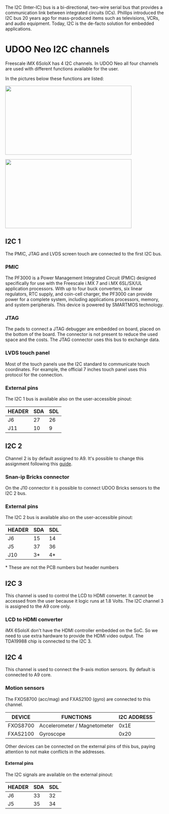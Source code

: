 The I2C (Inter-IC) bus is a bi-directional, two-wire serial bus that provides a communication link between integrated circuits (ICs). Phillips introduced the I2C bus 20 years ago for mass-produced items such as televisions, VCRs, and audio equipment. Today, I2C is the de-facto solution for embedded applications.

# UDOO Neo I2C channels
Freescale iMX 6SoloX has 4 I2C channels. In UDOO Neo all four channels are used with different functions available for the user.

In the pictures below these functions are listed:

<a href="../img/gionji/DOCS_i2c_channels.JPG" target="_blank"><img style="width:400px; height:218px" src="../img/gionji/DOCS_i2c_channels.JPG"></a>

<a href="../img/gionji/DOCS_i2c_pads.PNG" target="_blank"><img style="width:400px; height:218px" src="../img/gionji/DOCS_i2c_pads.PNG"></a>

## I2C 1
The PMIC, JTAG and LVDS screen touch are connected to the first I2C bus.

### PMIC
The PF3000 is a Power Management Integrated Circuit (PMIC) designed specifically for use with the Freescale i.MX 7 and i.MX 6SL/SX/UL application processors. With up to four buck converters, six linear regulators, RTC supply, and coin-cell charger, the PF3000 can provide power for a complete system, including applications processors, memory, and system peripherals. This device is powered by SMARTMOS technology.

### JTAG
The pads to connect a JTAG debugger are embedded on board, placed on the bottom of the board. The connector is not present to reduce the used space and the costs. The JTAG connector uses this bus to exchange data.

### LVDS touch panel
Most of the touch panels use the I2C standard to communicate touch coordinates. For example, the official 7 inches touch panel uses this protocol for the connection.

### External pins
The I2C 1 bus is available also on the user-accessible pinout:

| HEADER | SDA | SDL |
|--------|-----|-----|
| J6     | 27  | 26  |
| J11    | 10  | 9   |


## I2C 2
Channel 2 is by default assigned to A9. It's possible to change this assignment following this [guide](!Cookbook_Linux/Device_Tree_Editor).

### Snan-ip Bricks connector
On the J10 connector it is possible to connect UDOO Bricks sensors to the I2C 2 bus.

### External pins
The I2C 2 bus is available also on the user-accessible pinout:

| HEADER | SDA  | SDL  |
|--------|------|------|
| J6     | 15   | 14   |
| J5     | 37   | 36   |
| J10    | 3\*  | 4\*  |

\* These are not the PCB numbers but header numbers


## I2C 3
This channel is used to control the LCD to HDMI converter. It cannot be accessed from the user because it logic runs at 1.8 Volts.
The I2C channel 3 is assigned to the A9 core only.

### LCD to HDMI converter
iMX 6SoloX don't have the HDMI controller embedded on the SoC. So we need to use extra hardware to provide the HDMI video output.
The TDA19988 chip is connected to the I2C 3.


## I2C 4
This channel is used to connect the 9-axis motion sensors. By default is connected to A9 core.

### Motion sensors
The FXOS8700 (acc/mag) and FXAS2100 (gyro) are connected to this channel.

| DEVICE   | FUNCTIONS                    | I2C ADDRESS |
|----------|------------------------------|-------------|
| FXOS8700 | Accelerometer / Magnetometer | 0x1E        |
| FXAS2100 | Gyroscope                    | 0x20        |

Other devices can be connected on the external pins of this bus, paying attention to not make conflicts in the addresses.


#### External pins
The I2C signals are available on the external pinout:

| HEADER | SDA | SDL |
|--------|-----|-----|
| J6     | 33  | 32  |
| J5     | 35  | 34  |
